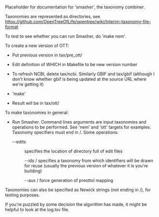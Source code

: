 
Placeholder for documentation for 'smasher', the taxonomy combiner.

Taxonomies are represented as directories, see 
https://github.com/OpenTreeOfLife/opentree/wiki/Interim-taxonomy-file-format

To test to see whether you can run Smasher, do 'make nem'.

To create a new version of OTT:

- Put previous version in tax/pre_ott/

- Edit definition of WHICH in Makefile to be new version number

- To refresh NCBI, delete tax/ncbi.  Similarly GBIF and tax/gbif
  (although I don't know whether gbif is being updated at the source
  URL where we're getting it)

- 'make'

- Result will be in tax/ott/


To make taxonomies in general:

- Run Smasher.  Command lines arguments are input taxonomies and
  operations to be performed.  See 'nem' and 'ott' targets for
  examples.  Taxonomy specifiers must end in /.  Some operations:

    --edits <dir>      specifies the location of directory full of edit files

    --ids <tax>/     specifies a taxonomy from which identifiers will be
      	  	     drawn for reuse (usually the previous version of whatever it is
      		     you're building)

   --aux <preottol>/     force generation of preottol mapping

Taxonomies can also be specified as Newick strings (not ending in /),
for testing purposes.

If you're puzzled by some decision the algorithm has made, it might be
helpful to look at the log.tsv file.